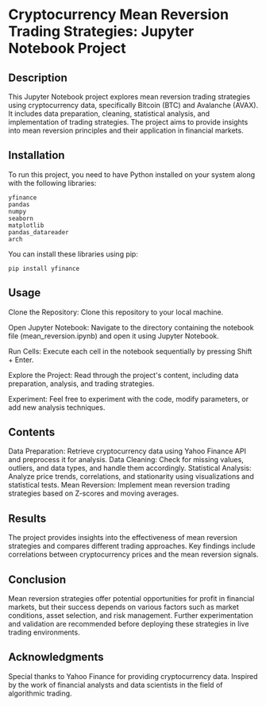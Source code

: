 # Cryptocurrency Mean Reversion Trading Strategies: Jupyter Notebook Project

## Description

This Jupyter Notebook project explores mean reversion trading strategies using cryptocurrency data, specifically Bitcoin (BTC) and Avalanche (AVAX). It includes data preparation, cleaning, statistical analysis, and implementation of trading strategies. The project aims to provide insights into mean reversion principles and their application in financial markets.

## Installation

To run this project, you need to have Python installed on your system along with the following libraries:

    yfinance
    pandas
    numpy
    seaborn
    matplotlib
    pandas_datareader
    arch

You can install these libraries using pip:

    pip install yfinance 

## Usage

Clone the Repository: Clone this repository to your local machine.

Open Jupyter Notebook: Navigate to the directory containing the notebook file (mean_reversion.ipynb) and open it using Jupyter Notebook.

Run Cells: Execute each cell in the notebook sequentially by pressing Shift + Enter.

Explore the Project: Read through the project's content, including data preparation, analysis, and trading strategies.

Experiment: Feel free to experiment with the code, modify parameters, or add new analysis techniques.

## Contents

Data Preparation: Retrieve cryptocurrency data using Yahoo Finance API and preprocess it for analysis.
Data Cleaning: Check for missing values, outliers, and data types, and handle them accordingly.
Statistical Analysis: Analyze price trends, correlations, and stationarity using visualizations and statistical tests.
Mean Reversion: Implement mean reversion trading strategies based on Z-scores and moving averages.

## Results

The project provides insights into the effectiveness of mean reversion strategies and compares different trading approaches. Key findings include correlations between cryptocurrency prices and the mean reversion signals.

## Conclusion

Mean reversion strategies offer potential opportunities for profit in financial markets, but their success depends on various factors such as market conditions, asset selection, and risk management. Further experimentation and validation are recommended before deploying these strategies in live trading environments.

## Acknowledgments

Special thanks to Yahoo Finance for providing cryptocurrency data.
Inspired by the work of financial analysts and data scientists in the field of algorithmic trading.
